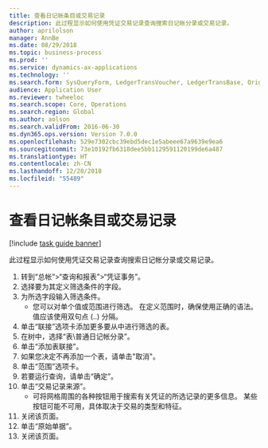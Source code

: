 ```yaml
---
title: 查看日记帐条目或交易记录
description: 此过程显示如何使用凭证交易记录查询搜索日记帐分录或交易记录。
author: aprilolson
manager: AnnBe
ms.date: 08/29/2018
ms.topic: business-process
ms.prod: ''
ms.service: dynamics-ax-applications
ms.technology: ''
ms.search.form: SysQueryForm, LedgerTransVoucher, LedgerTransBase, Originaldocuments
audience: Application User
ms.reviewer: twheeloc
ms.search.scope: Core, Operations
ms.search.region: Global
ms.author: aolson
ms.search.validFrom: 2016-06-30
ms.dyn365.ops.version: Version 7.0.0
ms.openlocfilehash: 529e7302cbc39ebd5dec1e5abeee67a9639e9ea6
ms.sourcegitcommit: 73e10192fb6318dee5bb1129591120199de6a487
ms.translationtype: HT
ms.contentlocale: zh-CN
ms.lasthandoff: 12/20/2018
ms.locfileid: "55489"
---
```

# <a name="view-journal-entries-or-transactions"></a>查看日记帐条目或交易记录

[!include [task guide banner](../../includes/task-guide-banner.md)]

此过程显示如何使用凭证交易记录查询搜索日记帐分录或交易记录。

1. 转到“总帐”>“查询和报表”>“凭证事务”。
2. 选择要为其定义筛选条件的字段。
3. 为所选字段输入筛选条件。
    * 您可以对单个值或范围进行筛选。 在定义范围时，确保使用正确的语法。 值应该使用双句点 (..) 分隔。  
4. 单击“联接”选项卡添加更多要从中进行筛选的表。
5. 在树中，选择“表\普通日记帐分录”。
6. 单击“添加表联接”。
7. 如果您决定不再添加一个表，请单击"取消"。
8. 单击“范围”选项卡。
9. 若要运行查询，请单击“确定”。
10. 单击“交易记录来源”。
    * 可将网格周围的各种按钮用于搜索有关凭证的所选记录的更多信息。 某些按钮可能不可用，具体取决于交易的类型和特征。  
11. 关闭该页面。
12. 单击“原始单据”。
13. 关闭该页面。

